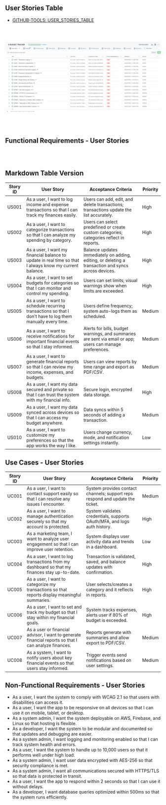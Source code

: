 ## User Stories Table
- [GITHUB-TOOLS: USER_STORIES_TABLE](https://github.com/users/Wareezy/projects/10)
<br>
<br>

![Application Screenshot](Table_Artifacts/USER_STORIES.PNG)

<br>
<br>

## Functional Requirements - User Stories
<br>
<br>

## Markdown Table Version

| Story ID | User Story | Acceptance Criteria | Priority |
|--------|-----------|---------------------|---------|
| US001 | As a user, I want to log income and expense transactions so that I can track my finances easily. | Users can add, edit, and delete transactions; transactions update the list accurately. | High |
| US002 | As a user, I want to categorize transactions so that I can analyze my spending by category. | Users can select predefined or create custom categories; categories reflect in reports. | High |
| US003 | As a user, I want my financial balance to update in real time so that I always know my current balance. | Balance updates immediately on adding, editing, or deleting a transaction and syncs across devices. | High |
| US004 | As a user, I want to set budgets for categories so that I can monitor and control my spending. | Users can set limits; visual warnings show when limits are exceeded. | High |
| US005 | As a user, I want to schedule recurring transactions so that I don't have to log them manually every time. | Users define frequency; system auto-logs them as scheduled. | Medium |
| US006 | As a user, I want to receive notifications for important financial events so that I stay informed. | Alerts for bills, budget warnings, and summaries are sent via email or app; users can manage preferences. | Medium |
| US007 | As a user, I want to generate financial reports so that I can review my income, expenses, and budgets. | Users can view reports by time range and export as PDF/CSV. | Medium |
| US008 | As a user, I want my data secured and private so that I can trust the system with my financial info. | Secure login, encrypted data storage. | High |
| US009 | As a user, I want my data synced across devices so that I can access my budget anywhere. | Data syncs within 5 seconds of adding a transaction. | Medium |
| US010 | As a user, I want to customize my preferences so that the app works the way I like. | Users change currency, mode, and notification settings instantly. | Low |


## Use Cases - User Stories

| Story ID | User Story | Acceptance Criteria | Priority |
|--------|-----------|---------------------|---------|
| UC001 | As a user, I want to contact support easily so that I can resolve any issues I encounter. | System provides contact channels; support reps respond and update the ticket. | Medium |
| UC002 | As a user, I want to manage authentication securely so that my account is protected. | System validates credentials, supports OAuth/MFA, and logs auth history. | High |
| UC003 | As a marketing team, I want to analyze user engagement so that I can improve user retention. | System displays user activity data and trends in a dashboard. | Low |
| UC004 | As a user, I want to log transactions from my dashboard so that my finances stay up-to-date. | Transaction is validated, saved, and balance updates with confirmation. | High |
| UC005 | As a user, I want to categorize my transactions so that reports display meaningful summaries. | User selects/creates a category and it reflects in reports. | High |
| UC006 | As a user, I want to set and track my budget so that I stay within my financial goals. | System tracks expenses, alerts user if 80% of budget is exceeded. | High |
| UC007 | As a user or financial advisor, I want to generate financial reports so that I can analyze finances. | Reports generate with summaries and allow export to PDF/CSV. | Medium |
| UC008 | As a system, I want to notify users about key financial events so that users stay informed. | Trigger events send notifications based on user settings. | Medium |


## Non-Functional Requirements - User Stories

- As a user, I want the system to comply with WCAG 2.1 so that users with disabilities can access it.
- As a user, I want the app to be responsive on all devices so that I can use it on mobile, tablet, or desktop.
- As a system admin, I want the system deployable on AWS, Firebase, and Linux so that hosting is flexible.
- As a developer, I want the system to be modular and documented so that updates and debugging are easier.
- As a system admin, I want logging and monitoring enabled so that I can track system health and errors.
- As a user, I want the system to handle up to 10,000 users so that it performs well under high load.
- As a system admin, I want user data encrypted with AES-256 so that security compliance is met.
- As a system admin, I want all communications secured with HTTPS/TLS so that data is protected in transit.
- As a user, I want the app to respond within 2 seconds so that I can use it without delays.
- As a developer, I want database queries optimized within 500ms so that the system runs efficiently.

